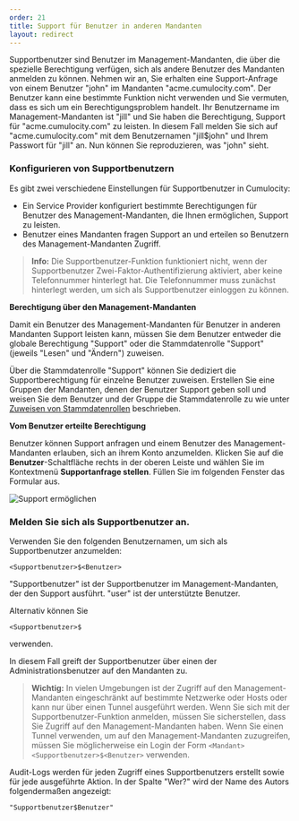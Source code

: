 ```yaml
---
order: 21
title: Support für Benutzer in anderen Mandanten
layout: redirect
---
```


Supportbenutzer sind Benutzer im Management-Mandanten, die über die spezielle Berechtigung verfügen, sich als andere Benutzer des Mandanten anmelden zu können. Nehmen wir an, Sie erhalten eine Support-Anfrage von einem Benutzer "john" im Mandanten "acme.cumulocity.com". Der Benutzer kann eine bestimmte Funktion nicht verwenden und Sie vermuten, dass es sich um ein Berechtigungsproblem handelt. Ihr Benutzername im Management-Mandanten ist "jill" und Sie haben die Berechtigung, Support für "acme.cumulocity.com" zu leisten. In diesem Fall melden Sie sich auf "acme.cumulocity.com" mit dem Benutzernamen "jill&#36;john" und Ihrem Passwort für "jill" an. Nun können Sie reproduzieren, was "john" sieht.

### Konfigurieren von Supportbenutzern

Es gibt zwei verschiedene Einstellungen für Supportbenutzer in Cumulocity:

*   Ein Service Provider konfiguriert bestimmte Berechtigungen für Benutzer des Management-Mandanten, die Ihnen ermöglichen, Support zu leisten.
*   Benutzer eines Mandanten fragen Support an und erteilen so Benutzern des Management-Mandanten Zugriff.

> **Info:** Die Supportbenutzer-Funktion funktioniert nicht, wenn der Supportbenutzer Zwei-Faktor-Authentifizierung aktiviert, aber keine Telefonnummer hinterlegt hat. Die Telefonnummer muss zunächst hinterlegt werden, um sich als Supportbenutzer einloggen zu können.

**Berechtigung über den Management-Mandanten**

Damit ein Benutzer des Management-Mandanten für Benutzer in anderen Mandanten Support leisten kann, müssen Sie dem Benutzer entweder die globale Berechtigung "Support" oder die Stammdatenrolle "Support" (jeweils "Lesen" und "Ändern") zuweisen.

Über die Stammdatenrolle "Support" können Sie dediziert die Supportberechtigung für einzelne Benutzer zuweisen. Erstellen Sie eine Gruppen der Mandanten, denen der Benutzer Support geben soll und weisen Sie dem Benutzer und der Gruppe die Stammdatenrolle zu wie unter [Zuweisen von Stammdatenrollen](/guides/benutzerhandbuch/administration#attach-inventory) beschrieben.

**Vom Benutzer erteilte Berechtigung**

Benutzer können Support anfragen und einem Benutzer des Management-Mandanten erlauben, sich an ihrem Konto anzumelden. Klicken Sie auf die **Benutzer**-Schaltfläche rechts in der oberen Leiste und wählen Sie im Kontextmenü **Supportanfrage stellen**. Füllen Sie im folgenden Fenster das Formular aus.

![Support ermöglichen](/guides/images/users-guide/ee-support-request.png)

### Melden Sie sich als Supportbenutzer an.

Verwenden Sie den folgenden Benutzernamen, um sich als Supportbenutzer anzumelden:

    <Supportbenutzer>$<Benutzer>

"Supportbenutzer" ist der Supportbenutzer im Management-Mandanten, der den Support ausführt. "user" ist der unterstützte Benutzer.

Alternativ können Sie

    <Supportbenutzer>$

verwenden.

In diesem Fall greift der Supportbenutzer über einen der Administrationsbenutzer auf den Mandanten zu.

> **Wichtig:** In vielen Umgebungen ist der Zugriff auf den Management-Mandanten eingeschränkt auf bestimmte Netzwerke oder Hosts oder kann nur über einen Tunnel ausgeführt werden. Wenn Sie sich mit der Supportbenutzer-Funktion anmelden, müssen Sie sicherstellen, dass Sie Zugriff auf den Management-Mandanten haben. Wenn Sie einen Tunnel verwenden, um auf den Management-Mandanten zuzugreifen, müssen Sie möglicherweise ein Login der Form `<Mandant><Supportbenutzer>$<Benutzer>` verwenden.

Audit-Logs werden für jeden Zugriff eines Supportbenutzers erstellt sowie für jede ausgeführte Aktion. In der Spalte "Wer?" wird der Name des Autors folgendermaßen angezeigt:

    "Supportbenutzer$Benutzer"


